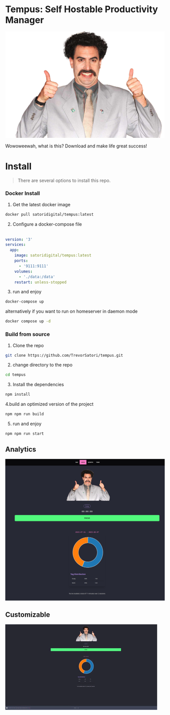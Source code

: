 # Tempus: Self Hostable Productivity Manager

![](static/borat.png)

Wowoweewah, what is this? Download and make life great success!

# Install

> There are several options to install this repo.

### Docker Install


1. Get the latest docker image

```sh
docker pull satoridigital/tempus:latest
```

2. Configure a docker-compose file

```yaml

version: '3'
services:
  app:
    image: satoridigital/tempus:latest
    ports: 
      - '9111:9111'
    volumes:
      - './data:/data'
    restart: unless-stopped
```

3. run and enjoy

```sh
docker-compose up
```

alternatively if you want to run on homeserver in daemon mode

```sh
docker compose up -d
```

### Build from source


1. Clone the repo
```sh
git clone https://github.com/TrevorSatori/tempus.git
```

2. change directory to the repo
```sh
cd tempus
```

3. Install the dependencies
```sh
npm install
```

4.build an optimized version of the project
```sh
npm npm run build
```

5. run and enjoy 
```sh
npm npm run start
```


## Analytics

![](readmeAssests/analytics.png)


## Customizable

![](readmeAssests/custom.gif)

